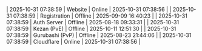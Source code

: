 | 2025-10-31 07:38:59 | Website | Online | 2025-10-31 07:38:56 |
| 2025-10-31 07:38:59 | Registration | Offline | 2025-09-09 16:40:23 |
| 2025-10-31 07:38:59 | Auth Server | Offline | 2025-08-18 09:33:31 |
| 2025-10-31 07:38:59 | Kezan (PvE) | Offline | 2025-10-11 12:51:30 |
| 2025-10-31 07:38:59 | Gurubashi (PvP) | Offline | 2025-08-23 21:44:06 |
| 2025-10-31 07:38:59 | Cloudflare | Online | 2025-10-31 07:38:56 |
